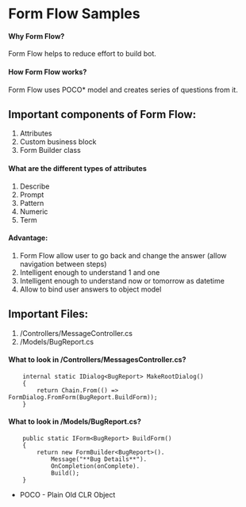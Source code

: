 # Form Flow Samples

#### Why Form Flow?
Form Flow helps to reduce effort to build bot.

#### How Form Flow works?
Form Flow uses POCO* model and creates series of questions from it.

## Important components of Form Flow:
1. Attributes
2. Custom business block
3. Form Builder class

#### What are the different types of attributes
1. Describe
2. Prompt
3. Pattern
4. Numeric
5. Term

#### Advantage:
1. Form Flow allow user to go back and change the answer (allow navigation between steps)
2. Intelligent enough to understand 1 and one
3. Intelligent enough to understand now or tomorrow as datetime
4. Allow to bind user answers to object model

## Important Files:
1. /Controllers/MessageController.cs
2. /Models/BugReport.cs

#### What to look in /Controllers/MessagesController.cs?
        internal static IDialog<BugReport> MakeRootDialog()
        {
            return Chain.From(() => FormDialog.FromForm(BugReport.BuildForm));
        }

#### What to look in /Models/BugReport.cs?
        public static IForm<BugReport> BuildForm()
        {
            return new FormBuilder<BugReport>().
                Message("**Bug Details**").
                OnCompletion(onComplete).
                Build();
        }


* POCO - Plain Old CLR Object
